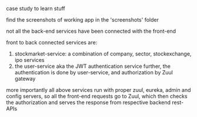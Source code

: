 case study to learn stuff

find the screenshots of working app in the 'screenshots' folder

not all the back-end services have been connected with the front-end 

front to back connected services are:
1. stockmarket-service: a combination of company, sector, stockexchange, ipo services
2. the user-service aka the JWT authentication service
further, the authentication is done by user-service, and authorization by Zuul gateway 

more importantly all above services run with proper zuul, eureka, admin and config servers, so all the front-end requests go to Zuul, which then checks the authorization and serves the response from respective backend rest-APIs
